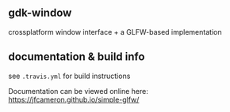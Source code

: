 <!-- 
[![Build Status](https://travis-ci.org/jfcameron/simple-glfw.svg?branch=master)](https://travis-ci.org/jfcameron/simple-glfw) [![Coverage Status](https://coveralls.io/repos/github/jfcameron/simple-glfw/badge.svg?branch=master)](https://coveralls.io/github/jfcameron/simple-glfw?branch=master) [![Documentation](https://img.shields.io/badge/documentation-doxygen-blue.svg)](https://jfcameron.github.io/simple-glfw/)
-->

## gdk-window

crossplatform window interface + a GLFW-based implementation

## documentation & build info

see `.travis.yml` for build instructions

Documentation can be viewed online here: https://jfcameron.github.io/simple-glfw/
<!--
Coverage calculated with gcov viewable here: https://coveralls.io/github/jfcameron/gdk-graphics
CI done using Travis CI. Build scripts cover Windows, Linux, Mac; Clang, GCC, MSVC, MinGW: https://travis-ci.org/jfcameron/gdk-graphics
catch2 unit tests available under `test/`.
-->

